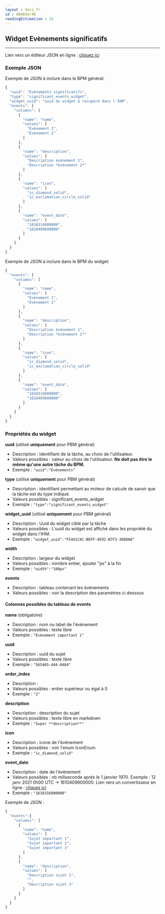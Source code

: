 ```yaml
---
layout : docs_fr
id : 88465er46
readingEstimation : 15
---
```


## Widget Evènements significatifs
------------------------

Lien vers un éditeur JSON en ligne : [cliquez ici](https://jsoneditoronline.org) 

### Exemple JSON

Exemple de JSON à inclure dans le BPM général:

```javascript
{
  "uuid": "Evènements significatifs",
  "type": "significant_events_widget",
  "widget_uuid": "uuid du widget à récupéré dans l'IHM",
  "events": {
    "columns": [
      {
        "name": "name",
        "values": [
          "Evènement 1",
          "Evènement 2"
        ]
      },
      {
        "name": "description",
        "values": [
          "Description évènement 1",
          "Description *évènement 2*"
        ]
      },
      {
        "name": "icon",
        "values": [
          "ic_diamond_solid",
          "ic_exclamation_circle_solid"
        ]
      },
      {
        "name": "event_date",
        "values": [
          "1638316800000",
          "1610409600000"
        ]
      }
    ]
  }
}
```

Exemple de JSON à inclure dans le BPM du widget:

```javascript
{
  "events": {
    "columns": [
      {
        "name": "name",
        "values": [
          "Evènement 1",
          "Evènement 2"
        ]
      },
      {
        "name": "description",
        "values": [
          "Description évènement 1",
          "Description *évènement 2*"
        ]
      },
      {
        "name": "icon",
        "values": [
          "ic_diamond_solid",
          "ic_exclamation_circle_solid"
        ]
      },
      {
        "name": "event_date",
        "values": [
          "1638316800000",
          "1610409600000"
        ]
      }
    ]
  }
}
```

### Propriétés du widget

**uuid** (utilisé **uniquement** pour PBM général) 
* Description : identifiant de la tâche, au choix de l'utilisateur.
* Valeurs possibles : valeur au choix de l'utilisateur. **Ne doit pas être le même qu'une autre tâche du BPM.**
* Exemple : ```"uuid":"Evènements"```

**type** (utilisé **uniquement** pour PBM général) 
* Description : identifiant permettant au moteur de calcule de savoir que la tâche est du type indiqué.
* Valeurs possibles : significant_events_widget 
* Exemple : ```"type":"significant_events_widget"```

**widget_uuid** (utilisé **uniquement** pour PBM général) 
* Description : Uuid du widget ciblé par la tâche
* Valeurs possibles : L'uuid du widget est affiché dans les propriété du widget dans l'IHM. 
* Exemple : ```"widget_uuid":"F5441C4C-BEFF-4E92-B7F3-308DA0"```


**width**  
* Description : largeur du widget
* Valeurs possibles : nombre entier, ajouter "px" à la fin 
* Exemple : ```"width":"100px"```

**events**  
* Description : tableau contenant les évènements
* Valeurs possibles : voir la description des paramètres ci dessous

#### Colonnes possibles du tableau de **events**

**name**  (obligatoire)
* Description : nom ou label de l'évènement
* Valeurs possibles : texte libre
* Exemple : ```"Evènement important 1"```

**uuid**  
* Description : uuid du sujet
* Valeurs possibles : texte libre
* Exemple : ```"565465-444-8484"```

**order_index**
* Description :
* Valeurs possibles : entier supérieur ou égal à 0
* Exemple : ```"2"```

**description**
* Description : description du sujet
* Valeurs possibles : texte libre en markdown
* Exemple : ```"Super **description**"```

**icon**
* Description : icone de l'évènement
* Valeurs possibles : voir l'enum IconEnum
* Exemple : ```"ic_diamond_solid"```

**event_date**
* Description : date de l'évènement
* Valeurs possibles : nb miliseconde après le 1 janvier 1970. Exemple : 12 janv 2021 0h00 UTC -> 1610409600000. Lien vers un convertisseur en ligne : [cliquez ici](https://www.fileformat.info/tip/java/date2millis.htm) 
* Exemple : ```"1638316800000"```

Exemple de JSON :

```javascript
{
  "events":{
    "columns": [
      {
        "name": "name",
        "values": [
          "Sujet important 1",
          "Sujet important 2",
          "Sujet important 3"
        ]
      },
      {
        "name": "description",
        "values": [
          "Description sujet 1",
          "",
          "Description sujet 3"
        ]
      }
    ]
  } 
}
```




